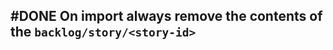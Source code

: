 ## #DONE On import always remove the contents of the `backlog/story/<story-id>`
<!-- #task -->
<!-- created:2023-09-12T13:05:36.059Z task-id:uwCAv group:"Ungrouped Tasks" story-id:Import-tasks order:40 completed:2023-10-01T17:34:03.903Z
archived:true
archivedAt:2024-10-30T22:38:06-04:00
originalPath:backlog/stories/Import-tasks/tasks/On-import-always-remove-the-contents-of-the-backlogstory.md
originalLine:1
-->


